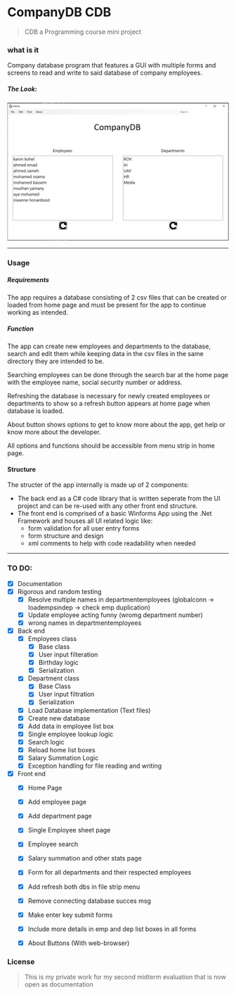 # CompanyDB CDB

> CDB a Programming course mini project

### what is it

Company database program that features a GUI with multiple forms and screens to read and write to said database of company employees.

##### The Look:
![Demo picture](https://raw.githubusercontent.com/karimkohel/CompanyDB/main/examplepic.PNG "Demo")

---

### Usage

##### Requirements
The app requires a database consisting of 2 csv files that can be created or loaded from home page and must be present for the app to continue working as intended.

##### Function
The app can create new employees and departments to the database, search and edit them while keeping data in the csv files in the same directory they are intended to be.

Searching employees can be done through the search bar at the home page with the employee name, social security number or address.

Refreshing the database is necessary for newly created employees or departments to show so a refresh button appears at home page when database is loaded.

About button shows options to get to know more about the app, get help or know more about the developer.

All options and functions should be accessible from menu strip in home page.

#### Structure
The structer of the app internally is made up of 2 components:
- The back end as a C# code library that is written seperate from the UI project and can be re-used with any other front end structure.
- The front end is comprised of a basic Winforms App using the .Net Framework and houses all UI related logic like:
    - form validation for all user entry forms
    - form structure and design
    - xml comments to help with code readability when needed


---

###  TO DO:

- [X] Documentation
- [X] Rigorous and random testing
    - [X] Resolve multiple names in departmentemployees (globalconn -> loadempsindep -> check emp duplication)
    - [X] Update employee acting funny (wromg department number)
    - [X] wrong names in departmentemployees
- [x] Back end
    - [X] Employees class
        - [X] Base class
        - [x] User input filteration
        - [x] Birthday logic
        - [X] Serialization
    - [X] Department class
        - [X] Base Class
        - [X] User input filtration
        - [X] Serialization
    - [X] Load Database implementation (Text files)
    - [X] Create new database
    - [X] Add data in employee list box
    - [X] Single employee lookup logic
    - [X] Search logic
    - [X] Reload home list boxes
    - [X] Salary Summation Logic
    - [X] Exception handling for file reading and writing
- [X] Front end
    - [X] Home Page
    - [X] Add employee page
    - [X] Add department page
    - [X] Single Employee sheet page
    - [X] Employee search
    - [X] Salary summation and other stats page
    - [X] Form for all departments and their respected employees
    - [X] Add refresh both dbs in file strip menu
    - [X] Remove connecting database succes msg
    - [X] Make enter key submit forms
    - [X] Include more details in emp and dep list boxes in all forms
    - [X] About Buttons (With web-browser)


### License 
> This is my private work for my second midterm evaluation that is now open as documentation

